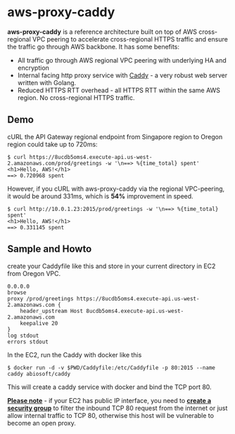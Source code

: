 # aws-proxy-caddy



**aws-proxy-caddy** is a reference architecture built on top of AWS cross-regional VPC peering to accelerate cross-regional HTTPS traffic and ensure the traffic go through AWS backbone. It has some benefits:

- All traffic go through AWS regional VPC peering with underlying HA and encryption
- Internal facing http proxy service with [Caddy](https://caddyserver.com/) - a very robust web server written with Golang.
- Reduced HTTPS RTT overhead - all HTTPS RTT within the same AWS region. No cross-regional HTTPS traffic.



## Demo

cURL the API Gateway regional endpoint from Singapore region to Oregon region could take up to 720ms:

```
$ curl https://8ucdb5oms4.execute-api.us-west-2.amazonaws.com/prod/greetings -w '\n==> %{time_total} spent'
<h1>Hello, AWS!</h1>
==> 0.720968 spent
```

However, if you cURL with aws-proxy-caddy via the regional VPC-peering, it would be around 331ms, which is  **54%** improvement in speed.

```
$ curl http://10.0.1.23:2015/prod/greetings -w '\n==> %{time_total} spent'
<h1>Hello, AWS!</h1>
==> 0.331145 spent
```



## Sample and Howto

create your Caddyfile like this and store in your current directory in EC2 from Oregon VPC.

```
0.0.0.0
browse
proxy /prod/greetings https://8ucdb5oms4.execute-api.us-west-2.amazonaws.com {
	header_upstream Host 8ucdb5oms4.execute-api.us-west-2.amazonaws.com
	keepalive 20
}
log stdout
errors stdout
```



In the EC2, run the Caddy with docker like this

```
$ docker run -d -v $PWD/Caddyfile:/etc/Caddyfile -p 80:2015 --name caddy abiosoft/caddy
```

This will create a caddy service with docker and bind the TCP port 80.

**<u>Please note</u>** - if your EC2 has public IP interface, you need to <u>**create a security group**</u> to filter the inbound TCP 80 request from the internet or just allow internal traffic to TCP 80, otherwise this host will be vulnerable to become an open proxy.